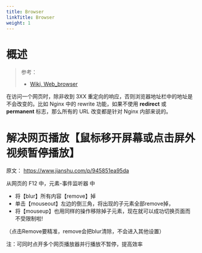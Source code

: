 ```yaml
---
title: Browser
linkTitle: Browser
weight: 1
---
```


# 概述

> 参考：
>
> - [Wiki, Web_browser](https://en.wikipedia.org/wiki/Web_browser)

在访问一个网页时，除非收到 3XX 重定向的响应，否则浏览器地址栏中的地址是不会改变的。比如 Nginx 中的 rewrite 功能，如果不使用 **redirect** 或 **permanent** 标志，那么所有的 URL 改变都是针对 Nginx 内部来说的。

# 解决网页播放【鼠标移开屏幕或点击屏外视频暂停播放】

原文： https://www.jianshu.com/p/945851ea95da

从网页的 F12 中，元素-事件监听器 中

- 将【blur】所有内容【remove】掉
- 单击【mouseout】左边的倒三角，将出现的子元素全部remove掉，
- 将【mouseup】也用同样的操作移除掉子元素，现在就可以成功切换页面而不受限制啦!

（点击Remove要精准，remove会把blur清除，不会进入其他设置）

注：可同时点开多个网页播放器并行播放不暂停，提高效率
